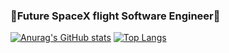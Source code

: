 ### :rocket:Future SpaceX flight Software Engineer:rocket:

<!--
**fpedaccio/fpedaccio** is a ✨ _special_ ✨ repository because its `README.md` (this file) appears on your GitHub profile.

Here are some ideas to get you started:
<h1> Future SpaceX flight software Engineer <h1>
- 🔭 I’m currently working on ...
- 🌱 I’m currently learning ...
- 👯 I’m looking to collaborate on ...
- 🤔 I’m looking for help with ...
- 💬 Ask me about ...
- 📫 How to reach me: ...
- 😄 Pronouns: ...
- ⚡ Fun fact: ...
-->

[![Anurag's GitHub stats](https://github-readme-stats.vercel.app/api?username=fpedaccio)](https://github.com/anuraghazra/github-readme-stats) [![Top Langs](https://github-readme-stats.vercel.app/api/top-langs/?username=fpedaccio)](https://github.com/anuraghazra/github-readme-stats)

